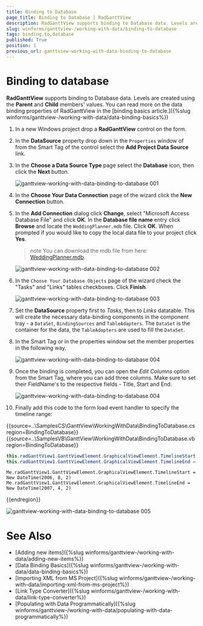 ```yaml
---
title: Binding to Database
page_title: Binding to Database | RadGanttView
description: RadGanttView supports binding to Database data. Levels are created using the Parent and Child members' values.
slug: winforms/ganttview-/working-with-data/binding-to-database
tags: binding,to,database
published: True
position: 1
previous_url: ganttview-working-with-data-binding-to-database
---
```


# Binding to database

__RadGanttView__ supports binding to Database data. Levels are created using the __Parent__ and __Child__ members' values. You can read more on the data binding properties of RadGanttView in the [binding basics article.]({%slug winforms/ganttview-/working-with-data/data-binding-basics%})

1. In a new Windows project drop a __RadGanttView__ control on the form.

1. In the __DataSource__ property drop down in the `Properties` window of from the Smart Tag of the control select the __Add Project Data Source__ link.
            

1. In the __Choose a Data Source Type__ page select the __Database__ icon, then click the __Next__ button.
            
	![ganttview-working-with-data-binding-to-database 001](images/ganttview-working-with-data-binding-to-database001.png)

1. In the __Choose Your Data Connection__ page of the wizard click the __New Connection__ button.
            

1. In the __Add Connection__ dialog click __Change__, select "Microsoft Access Database File" and click __OK__. In the __Database file name__ entry click __Browse__ and locate the `WeddingPlanner.mdb` file.  Click __OK__. When prompted if you would like to copy the local data file to your project click __Yes__.

    >note You can download the mdb file from here: [WeddingPlanner.mdb](http://www.telerik.com/docs/default-source/ui-for-winforms/weddingplanner.zip?sfvrsn=2).
    >

	![ganttview-working-with-data-binding-to-database 002](images/ganttview-working-with-data-binding-to-database002.png)

1. In the `Choose Your Database Objects` page of the wizard check the "Tasks" and "Links" tables checkboxes. Click __Finish__.
            
	![ganttview-working-with-data-binding-to-database 003](images/ganttview-working-with-data-binding-to-database003.png)

1. Set the __DataSource__ property first to _Tasks_, then to _Links_ datatable. This will create the necessary data-binding components in the component tray - a `DataSet`, `BindingSources` and `TableAdapters`. The `DataSet` is the container for the data, the `TableAdapters` are used to fill the `DataSet`.
            

1. In the Smart Tag or in the properties window set the member properties in the following way.
            
	![ganttview-working-with-data-binding-to-database 004](images/ganttview-working-with-data-binding-to-database004.png)

1. Once the binding is completed, you can open the _Edit Columns_ option from the Smart Tag, where you can add three columns. Make sure to set their FieldName's to the respective fields - Title, Start and End.

	![ganttview-working-with-data-binding-to-database 004](images/ganttview-working-with-data-binding-to-database005.png)

1. Finally add this code to the form load event handler to specify the timeline range:
            
{{source=..\SamplesCS\GanttView\WorkingWithData\BindingToDatabase.cs region=BindingToDatabase}} 
{{source=..\SamplesVB\GanttView\WorkingWithData\BindingToDatabase.vb region=BindingToDatabase}} 

````C#
this.radGanttView1.GanttViewElement.GraphicalViewElement.TimelineStart = new DateTime(2006, 8, 2);
this.radGanttView1.GanttViewElement.GraphicalViewElement.TimelineEnd = new DateTime(2007, 4, 2);

````
````VB.NET
Me.radGanttView1.GanttViewElement.GraphicalViewElement.TimelineStart = New DateTime(2006, 8, 2)
Me.radGanttView1.GanttViewElement.GraphicalViewElement.TimelineEnd = New DateTime(2007, 4, 2)

````

{{endregion}} 

![ganttview-working-with-data-binding-to-database 005](images/ganttview-working-with-data-binding-to-database006.png)

# See Also  

* [Adding new items]({%slug winforms/ganttview-/working-with-data/adding-new-items%})
* [Data Binding Basics]({%slug winforms/ganttview-/working-with-data/data-binding-basics%})
* [Importing XML from MS Project]({%slug winforms/ganttview-/working-with-data/importing-xml-from-ms-project%})
* [Link Type Converter]({%slug winforms/ganttview-/working-with-data/link-type-converter%})
* [Populating with Data Programmatically]({%slug winforms/ganttview-/working-with-data/populating-with-data-programmatically%})